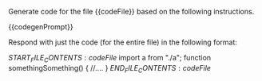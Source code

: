 Generate code for the file {{codeFile}} based on the following instructions.

{{codegenPrompt}}

Respond with just the code (for the entire file) in the following format:

$START_FILE_CONTENTS:{{codeFile}}$
import a from "./a";
function somethingSomething() {
//....
}
$END_FILE_CONTENTS:{{codeFile}}$
